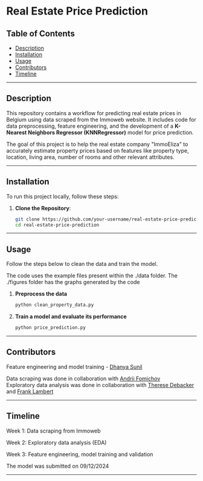 # Real Estate Price Prediction

## Table of Contents  
- [Description](#description)  
- [Installation](#installation)  
- [Usage](#usage)    
- [Contributors](#contributors)  
- [Timeline](#timeline)  

---

## Description  
This repository contains a workflow for predicting real estate prices in Belgium using data scraped from the Immoweb website. It includes code for data preprocessing, feature engineering, and the development of a **K-Nearest Neighbors Regressor (KNNRegressor)** model for price prediction.  

The goal of this project is to help the real estate company "ImmoEliza" to accurately estimate property prices based on features like property type, location, living area, number of rooms and other relevant attributes.

---

## Installation  
To run this project locally, follow these steps:  

1. **Clone the Repository**:  
   ```bash
   git clone https://github.com/your-username/real-estate-price-prediction.git  
   cd real-estate-price-prediction  

---

## Usage
Follow the steps below to clean the data and train the model.

The code uses the example files present within the ./data folder. The ./figures folder has the graphs generated by the code

1. **Preprocess the data**
   ```python
   python clean_property_data.py

2. **Train a model and evaluate its performance**
   ```python
   python price_prediction.py
   

---

## Contributors
Feature engineering and model training - [Dhanya Sunil](https://github.com/dha-code/)

Data scraping was done in collaboration with [Andrii Fomichov](https://github.com/FomAndrii) </br>
Exploratory data analysis was done in collaboration with [Therese Debacker](https://github.com/therese-debacker) and [Frank Lambert](https://github.com/FraNnky96) </br>

---

## Timeline
Week 1: Data scraping from Immoweb

Week 2: Exploratory data analysis (EDA)

Week 3: Feature engineering, model training and validation

The model was submitted on 09/12/2024</br>

---
